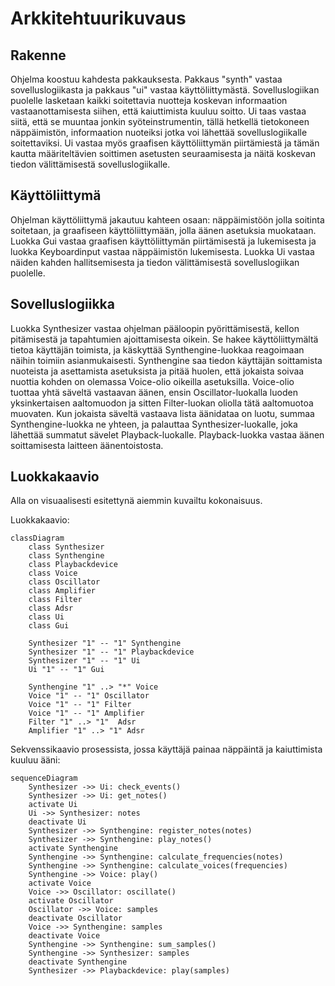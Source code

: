 # Arkkitehtuurikuvaus

## Rakenne
Ohjelma koostuu kahdesta pakkauksesta. Pakkaus "synth" vastaa sovelluslogiikasta ja pakkaus "ui" vastaa käyttöliittymästä. Sovelluslogiikan puolelle lasketaan kaikki soitettavia nuotteja koskevan informaation vastaanottamisesta siihen, että kaiuttimista kuuluu soitto. Ui taas vastaa siitä, että se muuntaa jonkin syöteinstrumentin, tällä hetkellä tietokoneen näppäimistön, informaation nuoteiksi jotka voi lähettää sovelluslogiikalle soitettaviksi. Ui vastaa myös graafisen käyttöliittymän piirtämiestä ja tämän kautta määriteltävien soittimen asetusten seuraamisesta ja näitä koskevan tiedon välittämisestä sovelluslogiikalle.

## Käyttöliittymä
Ohjelman käyttöliittymä jakautuu kahteen osaan: näppäimistöön jolla soitinta soitetaan, ja graafiseen käyttöliittymään, jolla äänen asetuksia muokataan. Luokka Gui vastaa graafisen käyttöliittymän piirtämisestä ja lukemisesta ja luokka Keyboardinput vastaa näppäimistön lukemisesta. Luokka Ui vastaa näiden kahden hallitsemisesta ja tiedon välittämisestä sovelluslogiikan puolelle.

## Sovelluslogiikka
Luokka Synthesizer vastaa ohjelman pääloopin pyörittämisestä, kellon pitämisestä ja tapahtumien ajoittamisesta oikein. Se hakee käyttöliittymältä tietoa käyttäjän toimista, ja käskyttää Synthengine-luokkaa reagoimaan näihin toimiin asianmukaisesti. Synthengine saa tiedon käyttäjän soittamista nuoteista ja asettamista asetuksista ja pitää huolen, että jokaista soivaa nuottia kohden on olemassa Voice-olio oikeilla asetuksilla. Voice-olio tuottaa yhtä säveltä vastaavan äänen, ensin Oscillator-luokalla luoden yksinkertaisen aaltomuodon ja sitten Filter-luokan oliolla tätä aaltomuotoa muovaten. Kun jokaista säveltä vastaava lista äänidataa on luotu, summaa Synthengine-luokka ne yhteen, ja palauttaa Synthesizer-luokalle, joka lähettää summatut sävelet Playback-luokalle. Playback-luokka vastaa äänen soittamisesta laitteen äänentoistosta.

## Luokkakaavio

Alla on visuaalisesti esitettynä aiemmin kuvailtu kokonaisuus.

Luokkakaavio:
```mermaid
classDiagram
    class Synthesizer
    class Synthengine
    class Playbackdevice
    class Voice
    class Oscillator
    class Amplifier
    class Filter
    class Adsr
    class Ui
    class Gui

    Synthesizer "1" -- "1" Synthengine
    Synthesizer "1" -- "1" Playbackdevice
    Synthesizer "1" -- "1" Ui
    Ui "1" -- "1" Gui

    Synthengine "1" ..> "*" Voice
    Voice "1" -- "1" Oscillator
    Voice "1" -- "1" Filter
    Voice "1" -- "1" Amplifier
    Filter "1" ..> "1"  Adsr
    Amplifier "1" ..> "1" Adsr
```

Sekvenssikaavio prosessista, jossa käyttäjä painaa näppäintä ja kaiuttimista kuuluu ääni:
```mermaid
sequenceDiagram
    Synthesizer ->> Ui: check_events()
    Synthesizer ->> Ui: get_notes()
    activate Ui
    Ui ->> Synthesizer: notes
    deactivate Ui
    Synthesizer ->> Synthengine: register_notes(notes)
    Synthesizer ->> Synthengine: play_notes()
    activate Synthengine
    Synthengine ->> Synthengine: calculate_frequencies(notes)
    Synthengine ->> Synthengine: calculate_voices(frequencies)
    Synthengine ->> Voice: play()
    activate Voice
    Voice ->> Oscillator: oscillate()
    activate Oscillator
    Oscillator ->> Voice: samples
    deactivate Oscillator
    Voice ->> Synthengine: samples
    deactivate Voice
    Synthengine ->> Synthengine: sum_samples()
    Synthengine ->> Synthesizer: samples
    deactivate Synthengine
    Synthesizer ->> Playbackdevice: play(samples)
```


